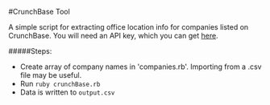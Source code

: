 #CrunchBase Tool

A simple script for extracting office location info for companies listed on CrunchBase.  You will need an API key, which you can get 
<a href='https://developer.crunchbase.com/'>here</a>.

#####Steps:
- Create array of company names in 'companies.rb'.  Importing from a .csv file may be useful.
- Run `ruby crunchBase.rb`
- Data is written to `output.csv`

